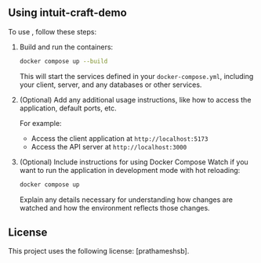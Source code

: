 ## Using intuit-craft-demo

To use <intuit-craft-demo>, follow these steps:

1. Build and run the containers:

   ```bash
   docker compose up --build
   ```

   This will start the services defined in your `docker-compose.yml`, including your client, server, and any databases or other services.

2. (Optional) Add any additional usage instructions, like how to access the application, default ports, etc.

   For example:

   - Access the client application at `http://localhost:5173`
   - Access the API server at `http://localhost:3000`

3. (Optional) Include instructions for using Docker Compose Watch if you want to run the application in development mode with hot reloading:

   ```bash
   docker compose up
   ```

   Explain any details necessary for understanding how changes are watched and how the environment reflects those changes.

## License

This project uses the following license: [prathameshsb].
